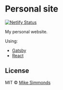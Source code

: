 # Personal site

[![Netlify Status](https://api.netlify.com/api/v1/badges/d1855e7c-199c-4c9a-8ef1-2f00868254d7/deploy-status)](https://app.netlify.com/sites/simmo/deploys)

My personal website.

Using:

- [Gatsby](https://www.gatsbyjs.org/)
- [React](https://reactjs.org/)

## License

MIT © [Mike Simmonds](https://simmo.me)
